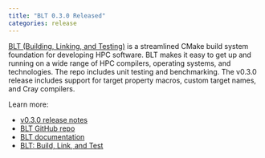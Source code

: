 ```yaml
---
title: "BLT 0.3.0 Released"
categories: release
---
```


[BLT (Building, Linking, and Testing)](https://github.com/LLNL/blt) is a streamlined CMake build system foundation for developing HPC software. BLT makes it easy to get up and running on a wide range of HPC compilers, operating systems, and technologies. The repo includes unit testing and benchmarking. The v0.3.0 release includes support for target property macros, custom target names, and Cray compilers.

Learn more:
- [v0.3.0 release notes](https://github.com/LLNL/blt/releases/tag/v0.3.0)
- [BLT GitHub repo](https://github.com/LLNL/blt)
- [BLT documentation](https://llnl-blt.readthedocs.io/en/develop/)
- [BLT: Build, Link, and Test](https://computing.llnl.gov/projects/blt-build-link-test)
